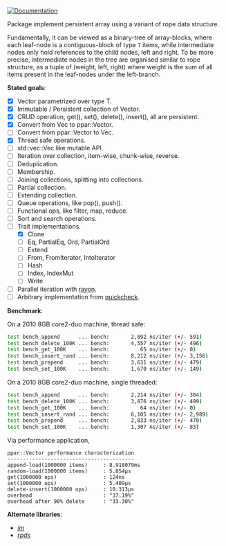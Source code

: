 [![Documentation](https://docs.rs/ppar/badge.svg?style=flat-square)](https://docs.rs/ppar)

Package implement persistent array using a variant of rope data structure.

Fundamentally, it can be viewed as a binary-tree of array-blocks, where
each leaf-node is a contiguous-block of type `T` items, while intermediate
nodes only hold references to the child nodes, left and right.
To be more precise, intermediate nodes in the tree are organised similar
to rope structure, as a tuple of (weight, left, right) where weight is
the sum of all items present in the leaf-nodes under the left-branch.

**Stated goals**:

- [x] Vector parametrized over type T.
- [x] Immutable / Persistent collection of Vector<T>.
- [x] CRUD operation, get(), set(), delete(), insert(), all are persistent.
- [x] Convert from Vec<T> to ppar::Vector<T>.
- [ ] Convert from ppar::Vector<T> to Vec<T>.
- [x] Thread safe operations.
- [ ] std::vec::Vec like mutable API.
- [ ] Iteration over collection, item-wise, chunk-wise, reverse.
- [ ] Deduplication.
- [ ] Membership.
- [ ] Joining collections, splitting into collections.
- [ ] Partial collection.
- [ ] Extending collection.
- [ ] Queue operations, like pop(), push().
- [ ] Functional ops, like filter, map, reduce.
- [ ] Sort and search operations.
- [ ] Trait implementations.
  - [x] Clone
  - [ ] Eq, PartialEq, Ord, PartialOrd
  - [ ] Extend
  - [ ] From, FromIterator, IntoIterator
  - [ ] Hash
  - [ ] Index, IndexMut
  - [ ] Write
- [ ] Parallel iteration with [rayon](https://crates.io/crates/rayon).
- [ ] Arbitrary implementation from [quickcheck](https://crates.io/crates/quickcheck).

**Benchmark**:

On a 2010 8GB core2-duo machine, thread safe:

```bash
test bench_append      ... bench:       2,892 ns/iter (+/- 591)
test bench_delete_100K ... bench:       4,557 ns/iter (+/- 496)
test bench_get_100K    ... bench:          65 ns/iter (+/- 0)
test bench_insert_rand ... bench:       8,212 ns/iter (+/- 3,156)
test bench_prepend     ... bench:       3,631 ns/iter (+/- 479)
test bench_set_100K    ... bench:       1,670 ns/iter (+/- 149)
```


On a 2010 8GB core2-duo machine, single threaded:

```bash
test bench_append      ... bench:       2,214 ns/iter (+/- 304)
test bench_delete_100K ... bench:       3,876 ns/iter (+/- 499)
test bench_get_100K    ... bench:          64 ns/iter (+/- 0)
test bench_insert_rand ... bench:       6,105 ns/iter (+/- 2,989)
test bench_prepend     ... bench:       2,833 ns/iter (+/- 470)
test bench_set_100K    ... bench:       1,307 ns/iter (+/- 83)
```

Via performance application,

```text
ppar::Vector performance characterization
-----------------------------------------
append-load(1000000 items)     : 8.918079ms
random-load(1000000 items)     : 5.854µs
get(1000000 ops)               : 124ns
set(1000000 ops)               : 5.489µs
delete-insert(1000000 ops)     : 10.313µs
overhead                       : "37.19%"
overhead after 90% delete      : "33.30%"
```

**Alternate libraries**:

* _[im](https://github.com/bodil/im-rs)_
* _[rpds](https://github.com/orium/rpds)_
